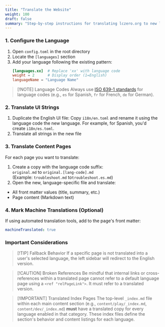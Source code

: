 ```yaml
---
title: "Translate the Website"
weight: 100
draft: false
summary: "Step-by-step instructions for translating lczero.org to new languages"
---
```


### 1. Configure the Language
1. Open `config.toml` in the root directory
2. Locate the `[languages]` section
3. Add your language following the existing pattern:
   ```toml
   [languages.xx]  # Replace 'xx' with language code
   weight = 2      # Display order (1=English)
   languageName = "Language Name"
   ```

> [!NOTE] Language Codes
> Always use [ISO 639-1 standards](https://en.wikipedia.org/wiki/List_of_ISO_639-1_codes) for 
language codes (e.g., `es` for Spanish, `fr` for French, `de` for German). 

### 2. Translate UI Strings
1. Duplicate the English UI file: Copy `i18n/en.toml` and rename it using the language code the new 
language. For example, for Spanish, you'd create `i18n/es.toml`.
2. Translate all strings in the new file


### 3. Translate Content Pages
For each page you want to translate:
1. Create a copy with the language code suffix:  
   `original.md` to `original.[lang-code].md`  
   (Example: `troubleshoot.md` to`troubleshoot.es.md`)
2. Open the new, language-specific file and translate:
  - All front matter values (title, summary, etc.)
  - Page content (Markdown text)

### 4. Mark Machine Translations (Optional)
If using automated translation tools, add to the page's front matter:
```yaml
machineTranslated: true
```

### Important Considerations

> [!TIP] Fallback Behavior
> If a specific page is not translated into a user's selected language, the left sidebar will 
redirect to the English version.

> [!CAUTION] Broken References
> Be mindful that internal links or cross-references within a translated page cannot refer to a 
default language page using a `<ref "relPageLink">`. It must refer to a translated version. 

> [!IMPORTANT] Translated Index Pages
> The top-level `_index.md` file within each main content section (e.g., `content/play/_index.md`, 
`content/dev/_index.md`) **must** have a translated copy for every language enabled in that 
category. These index files define the section's behavior and content listings for each language.
